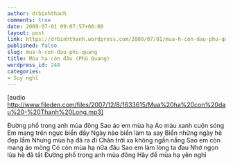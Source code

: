 ```yaml
---
author: drbinhthanh
comments: true
date: 2009-07-01 09:07:57+00:00
layout: post
link: https://drbinhthanh.wordpress.com/2009/07/01/mua-h-con-dau-phu-quang/
published: false
slug: mua-h-con-dau-phu-quang
title: Mùa hạ còn đâu (Phú Quang)
wordpress_id: 248
categories:
- Suy nghĩ
---
```


[audio http://www.fileden.com/files/2007/12/8/1633615/Mua%20ha%20con%20dau%20-%20Thanh%20Long.mp3]





Đường phố trong anh mùa đông
Sao áo em mùa hạ
Áo màu xanh cuộn sóng
Em mang trên ngực biển đầy
Ngày nào biển làm ta say
Biển những ngày hè đẹp lắm
Nhưng mùa hạ đã ra đi
Chân trời xa không ngấn nắng
Sao em còn mang áo mỏng
Có còn mùa hạ nữa đâu
Sao em làm lòng ta đau
Nhớ ngọn lửa hè đã tắt
Đường phố trong anh mùa đông
Hãy để mùa hạ yên nghỉ

